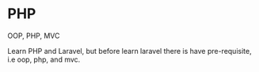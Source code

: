 # PHP
OOP, PHP, MVC


Learn PHP and Laravel, but before learn laravel there is have pre-requisite, i.e oop, php, and mvc. 

